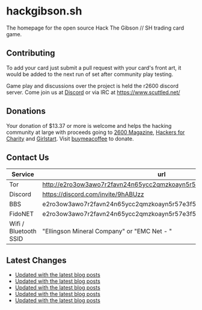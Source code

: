 # hackgibson.sh
The homepage for the open source Hack The Gibson // SH trading card game.


## Contributing

To add your card just submit a pull request with your card's front art, it would be added to the next run of set after community play testing.

Game play and discussions over the project is held the r2600 discord server. Come join us at [Discord](https://discord.com/invite/9hABUzz) or via IRC at https://www.scuttled.net/


## Donations

Your donation of $13.37 or more is welcome and helps the hacking community at large with proceeds going to [2600 Magazine](https://2600.com/), [Hackers for Charity](https://hackersforcharity.org) and [Girlstart](https://girlstart.org).  Visit [buymeacoffee](https://www.buymeacoffee.com/hackgibson.sh) to donate.


## Contact Us

Service | url
-|-
Tor | http://e2ro3ow3awo7r2favn24n65ycc2qmzkoayn5r57e3f56nvjwdcgg32ad.onion
Discord | https://discord.com/invite/9hABUzz
BBS | e2ro3ow3awo7r2favn24n65ycc2qmzkoayn5r57e3f56nvjwdcgg32ad.onion:23
FidoNET | e2ro3ow3awo7r2favn24n65ycc2qmzkoayn5r57e3f56nvjwdcgg32ad.onion:24554
Wifi / Bluetooth SSID | "Ellingson Mineral Company" or "EMC Net - <fidonet address>"

## Latest Changes
<!-- BLOG-POST-LIST:START -->
- [Updated with the latest blog posts](https://github.com/DFW2600/hackgibson.sh/commit/8bbc0dac17dbf1dab716dc11b3c7efdd4a016b1a)
- [Updated with the latest blog posts](https://github.com/DFW2600/hackgibson.sh/commit/9a4b4d2e27fee8ac641fa2f04fdc62629e027c42)
- [Updated with the latest blog posts](https://github.com/DFW2600/hackgibson.sh/commit/fc12d1fd8a97df33b0f40e628538c3fd352244a0)
- [Updated with the latest blog posts](https://github.com/DFW2600/hackgibson.sh/commit/6c48b536924b16f6f13cd4fb392269c861ecea16)
- [Updated with the latest blog posts](https://github.com/DFW2600/hackgibson.sh/commit/fda920de958e4112d2bd32535ee20d0f6dbc9bf3)
<!-- BLOG-POST-LIST:END -->
